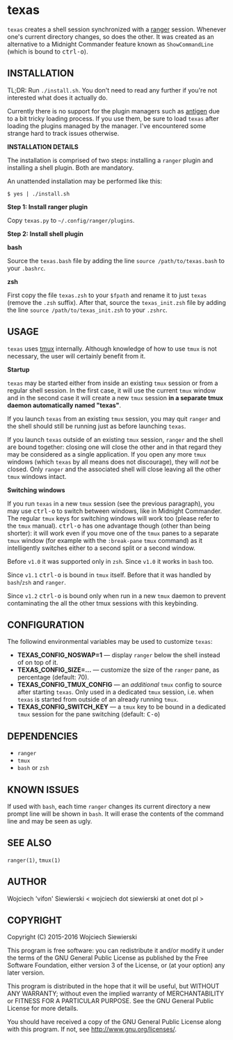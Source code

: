 texas
=====

`texas` creates a shell session synchronized with a [ranger][1]
session. Whenever one's current directory changes, so does the
other. It was created as an alternative to a Midnight Commander
feature known as `ShowCommandLine` (which is bound to
<kbd>ctrl-o</kbd>).

[1]: https://github.com/hut/ranger

INSTALLATION
------------

TL;DR: Run `./install.sh`. You don't need to read any further if
you're not interested what does it actually do.

Currently there is no support for the plugin managers such as
[antigen](https://github.com/zsh-users/antigen) due to a bit tricky
loading process. If you use them, be sure to load `texas` after
loading the plugins managed by the manager. I've encountered some
strange hard to track issues otherwise.

**INSTALLATION DETAILS**

The installation is comprised of two steps: installing a `ranger`
plugin and installing a shell plugin. Both are mandatory.

An unattended installation may be performed like this:

    $ yes | ./install.sh

**Step 1: Install ranger plugin**

Copy `texas.py` to `~/.config/ranger/plugins`.

**Step 2: Install shell plugin**

**bash**

Source the `texas.bash` file by adding the line `source
/path/to/texas.bash` to your `.bashrc`.

**zsh**

First copy the file `texas.zsh` to your `$fpath` and rename it to just
`texas` (remove the `.zsh` suffix). After that, source the
`texas_init.zsh` file by adding the line `source
/path/to/texas_init.zsh` to your `.zshrc`.

USAGE
-----

`texas` uses [tmux][2] internally. Although knowledge of how to use
`tmux` is not necessary, the user will certainly benefit from it.

[2]: http://tmux.github.io/

**Startup**

`texas` may be started either from inside an existing `tmux` session
or from a regular shell session. In the first case, it will use the
current `tmux` window and in the second case it will create a new
`tmux` session **in a separate tmux daemon automatically named
"texas"**.

If you launch `texas` from an existing `tmux` session, you may quit
`ranger` and the shell should still be running just as before
launching `texas`.

If you launch `texas` outside of an existing `tmux` session, `ranger`
and the shell are bound together: closing one will close the other and
in that regard they may be considered as a single application. If you
open any more `tmux` windows (which `texas` by all means does not
discourage), they will *not* be closed. Only `ranger` and the
associated shell will close leaving all the other `tmux` windows
intact.

**Switching windows**

If you run `texas` in a new `tmux` session (see the previous
paragraph), you may use <kbd>ctrl-o</kbd> to switch between windows,
like in Midnight Commander. The regular `tmux` keys for switching
windows will work too (please refer to the `tmux` manual).
<kbd>ctrl-o</kbd> has one advantage though (other than being shorter):
it will work even if you move one of the `tmux` panes to a separate
`tmux` window (for example with the `:break-pane` `tmux` command) as
it intelligently switches either to a second split or a second window.

Before `v1.0` it was supported only in `zsh`. Since `v1.0` it works in
`bash` too.

Since `v1.1` <kbd>ctrl-o</kbd> is bound in `tmux` itself. Before that
it was handled by `bash`/`zsh` and `ranger`.

Since `v1.2` <kbd>ctrl-o</kbd> is bound only when run in a new
`tmux` daemon to prevent contaminating the all the other tmux sessions
with this keybinding.

CONFIGURATION
-------------

The followind environmental variables may be used to customize `texas`:

- **TEXAS_CONFIG_NOSWAP=1** — display `ranger` below the shell instead
  of on top of it.
- **TEXAS_CONFIG_SIZE=...** — customize the size of the `ranger` pane,
  as percentage (default: 70).
- **TEXAS_CONFIG_TMUX_CONFIG** — an *additional* `tmux` config to
  source after starting `texas`. Only used in a dedicated `tmux`
  session, i.e. when `texas` is started from outside of an already
  running `tmux`.
- **TEXAS_CONFIG_SWITCH_KEY** — a `tmux` key to be bound in a
  dedicated `tmux` session for the pane switching (default:
  <kbd>C-o</kbd>)

DEPENDENCIES
------------

- `ranger`
- `tmux`
- `bash` or `zsh`

KNOWN ISSUES
------------

If used with `bash`, each time `ranger` changes its current directory
a new prompt line will be shown in `bash`. It will erase the contents
of the command line and may be seen as ugly.

SEE ALSO
--------

`ranger(1)`, `tmux(1)`

AUTHOR
------

Wojciech 'vifon' Siewierski < wojciech dot siewierski at onet dot pl >

COPYRIGHT
---------

Copyright (C) 2015-2016  Wojciech Siewierski

This program is free software: you can redistribute it and/or modify
it under the terms of the GNU General Public License as published by
the Free Software Foundation, either version 3 of the License, or
(at your option) any later version.

This program is distributed in the hope that it will be useful,
but WITHOUT ANY WARRANTY; without even the implied warranty of
MERCHANTABILITY or FITNESS FOR A PARTICULAR PURPOSE.  See the
GNU General Public License for more details.

You should have received a copy of the GNU General Public License
along with this program.  If not, see <http://www.gnu.org/licenses/>.
